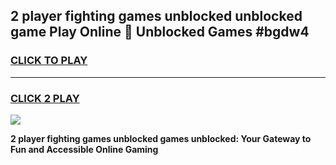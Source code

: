 
## 2 player fighting games unblocked unblocked game Play Online 👋 Unblocked Games #bgdw4
<h3>
<a href="https://premium.freeplayer.one?title=2_player_fighting_games_unblocked&ref=21F">CLICK TO PLAY</a></h3>
<hr>

<h3>
<a href="https://premium.freeplayer.one?title=2_player_fighting_games_unblocked&ref=21F">CLICK 2 PLAY</a>
  
</h3>

<a href="https://premium.freeplayer.one?title=2_player_fighting_games_unblocked&ref=21F/"><img src="https://clearcache.store/games.png"></a>


**2 player fighting games unblocked games unblocked: Your Gateway to Fun and Accessible Online Gaming**
